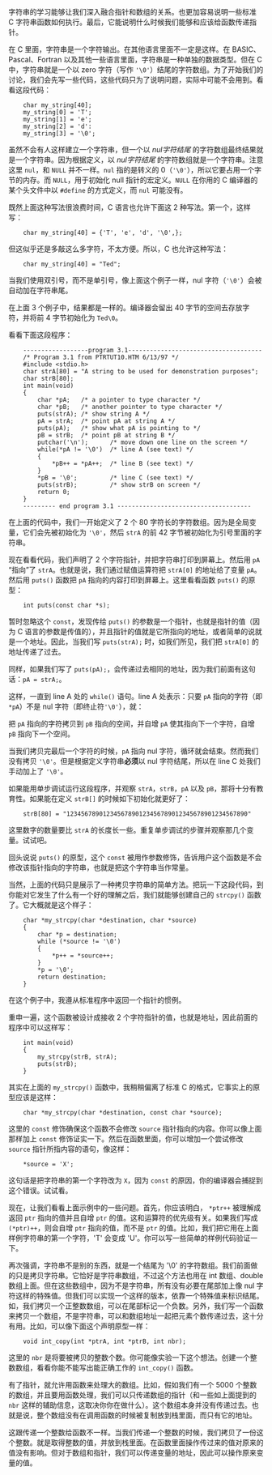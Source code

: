 字符串的学习能够让我们深入融合指针和数组的关系。也更加容易说明一些标准 C 字符串函数如何执行。最后，它能说明什么时候我们能够和应该给函数传递指针。

在 C 里面，字符串是一个字符输出。在其他语言里面不一定是这样。在 BASIC、Pascal、Fortran 以及其他一些语言里面，字符串是一种单独的数据类型。但在 C 中，字符串就是一个以 zero 字符（写作 `'\0'`）结尾的字符数组。为了开始我们的讨论，我们会先写一些代码，这些代码只为了说明问题，实际中可能不会用到。看看这段代码：

```
    char my_string[40];
    my_string[0] = 'T';
    my_string[1] = 'e';
    my_string[2] = 'd':
    my_string[3] = '\0';
```

虽然不会有人这样建立一个字符串，但一个以 *nul字符结尾* 的字符数组最终结果就是一个字符串。因为根据定义，以 *nul字符结尾*  的字符数组就是一个字符串。注意这里 `nul`，和 `NULL` 并不一样。`nul` 指的是转义的 0（`'\0'`），所以它要占用一个字节的内存。而 `NULL`，用于初始化 null 指针的宏定义。`NULL` 在你用的 C 编译器的某个头文件中以 `#define` 的方式定义，而 `nul` 可能没有。

既然上面这种写法很浪费时间，C 语言也允许下面这 2 种写法。第一个，这样写：

```
    char my_string[40] = {'T', 'e', 'd', '\0',};
```

但这似乎还是多敲这么多字符，不太方便。所以，C 也允许这种写法：

```
    char my_string[40] = "Ted";
```

当我们使用双引号，而不是单引号，像上面这个例子一样，nul 字符（`'\0'`）会被自动加在字符串尾。

在上面 3 个例子中，结果都是一样的。编译器会留出 40 字节的空间去存放字符，并将前 4 字节初始化为 `Ted\0`。

看看下面这段程序：

```
    ------------------program 3.1-------------------------------------
    /* Program 3.1 from PTRTUT10.HTM 6/13/97 */
    #include <stdio.h>
    char strA[80] = "A string to be used for demonstration purposes";
    char strB[80];
    int main(void)
    {
        char *pA;   /* a pointer to type character */
        char *pB;   /* another pointer to type character */
        puts(strA); /* show string A */
        pA = strA;  /* point pA at string A */
        puts(pA);   /* show what pA is pointing to */
        pB = strB;  /* point pB at string B */
        putchar('\n');      /* move down one line on the screen */
        while(*pA != '\0')  /* line A (see text) */
        {
            *pB++ = *pA++;  /* line B (see text) */
        }
        *pB = '\0';         /* line C (see text) */
        puts(strB);         /* show strB on screen */
        return 0;
    }
    --------- end program 3.1 -------------------------------------
```

在上面的代码中，我们一开始定义了 2 个 80 字符长的字符数组。因为是全局变量，它们会先被初始化为 `'\0'`，然后 `strA` 的前 42 字节被初始化为引号里面的字符串。

现在看看代码，我们声明了 2 个字符指针，并把字符串打印到屏幕上。然后用 `pA` “指向”了 `strA`。也就是说，我们通过赋值运算符把 `strA[0]` 的地址给了变量 `pA`。然后用 `puts()` 函数把 `pA` 指向的内容打印到屏幕上。这里看看函数 `puts()` 的原型：

```
    int puts(const char *s);
```

暂时忽略这个 `const`，发现传给 `puts()` 的参数是一个指针，也就是指针的值（因为 C 语言的参数是传值的），并且指针的值就是它所指向的地址，或者简单的说就是一个地址。因此，当我们写 `puts(strA);` 时，如我们所见，我们把 `strA[0]` 的地址传递了过去。

同样，如果我们写了 `puts(pA);`，会传递过去相同的地址，因为我们前面有这句话：`pA = strA;`。

这样，一直到 line A 处的 `while()` 语句。line A 处表示：只要 `pA` 指向的字符（即 `*pA`）不是 nul 字符（即终止符`'\0'`），就：

把 `pA` 指向的字符拷贝到 `pB` 指向的空间，并自增 `pA` 使其指向下一个字符，自增 `pB` 指向下一个空间。

当我们拷贝完最后一个字符的时候，`pA` 指向 nul 字符，循环就会结束。然而我们没有拷贝 `'\0'`。但是根据定义字符串**必须**以 nul 字符结尾，所以在 line C  处我们手动加上了 `'\0'`。

如果能用单步调试运行这段程序，并观察 `strA`，`strB`，`pA` 以及 `pB`，那将十分有教育性。如果能在定义 `strB[]` 的时候如下初始化就更好了：

```
    strB[80] = "12345678901234567890123456789012345678901234567890"
```

这里数字的数量要比 `strA` 的长度长一些。重复单步调试的步骤并观察那几个变量。试试吧。

回头说说 `puts()` 的原型，这个 `const` 被用作参数修饰，告诉用户这个函数是不会修改该指针指向的字符串，也就是把这个字符串当作常量。

当然，上面的代码只是展示了一种拷贝字符串的简单方法。把玩一下这段代码，到你能对它发生了什么有一个好的理解之后，我们就能够创建自己的 `strcpy()` 函数了。它大概就是这个样子：

```
    char *my_strcpy(char *destination, char *source)
    {
        char *p = destination;
        while (*source != '\0')
        {
            *p++ = *source++;
        }
        *p = '\0';
        return destination;
    }
```

在这个例子中，我遵从标准程序中返回一个指针的惯例。

重申一遍，这个函数被设计成接收 2 个字符指针的值，也就是地址，因此前面的程序中可以这样写：

```
    int main(void)
    {
        my_strcpy(strB, strA);
        puts(strB);
    }
```
    
其实在上面的 `my_strcpy()` 函数中，我稍稍偏离了标准 C 的格式，它事实上的原型应该是这样：

```
    char *my_strcpy(char *destination, const char *source);
```

这里的 `const` 修饰确保这个函数不会修改 `source` 指针指向的内容。你可以像上面那样加上 `const` 修饰证实一下。然后在函数里面，你可以增加一个尝试修改 `source` 指针所指内容的语句，像这样：

```
    *source = 'X';
```

这句话是把字符串的第一个字符改为 `X`，因为 `const` 的原因，你的编译器会捕捉到这个错误。试试看。

现在，让我们看看上面示例中的一些问题。首先，你应该明白， `*ptr++` 被理解成返回 `ptr` 指向的值并且自增 `ptr` 的值。这和运算符的优先级有关。如果我们写成 `(*ptr)++`，则会自增 `ptr` 指向的值，而不是 `ptr` 的值。比如，我们把它用在上面样例字符串的第一个字符，'T' 会变成 'U'。你可以写一些简单的样例代码验证一下。

再次强调，字符串不是别的东西，就是一个结尾为 '\0' 的字符数组。我们前面做的只是拷贝字符串。它恰好是字符串数组，不过这个方法也用在 int 数组、double 数组上面。但在这些数组中，因为不是字符串，所有没有必要在尾部加上像 nul 字符这样的特殊值。但我们可以实现一个这样的版本，依靠一个特殊值来标识结尾。如，我们拷贝一个正整数数组，可以在尾部标记一个负数。另外，我们写一个函数来拷贝一个数组，不是字符串，可以和数组地址一起把元素个数传递过去，这十分有用。比如，可以像下面这个声明原型一样：

```
    void int_copy(int *ptrA, int *ptrB, int nbr);
```

这里的 `nbr` 是将要被拷贝的整数个数。你可能像实验一下这个想法。创建一个整数数组，看看你能不能写出能正确工作的 `int_copy()` 函数。

有了指针，就允许用函数来处理大的数组。比如，假如我们有一个 5000 个整数的数组，并且要用函数处理，我们可以只传递数组的指针（和一些如上面提到的 `nbr` 这样的辅助信息，这取决你你在做什么）。这个数组本身并没有传递过去。也就是说，整个数组没有在调用函数的时候被复制放到栈里面，而只有它的地址。

这跟传递一个整数给函数不一样。当我们传递一个整数的时候，我们拷贝了一份这个整数。就是取得整数的值，并放到栈里面。在函数里面操作传过来的值对原来的值没有影响。但对于数组和指针，我们可以传递变量的地址，因此可以操作原来变量的值。

